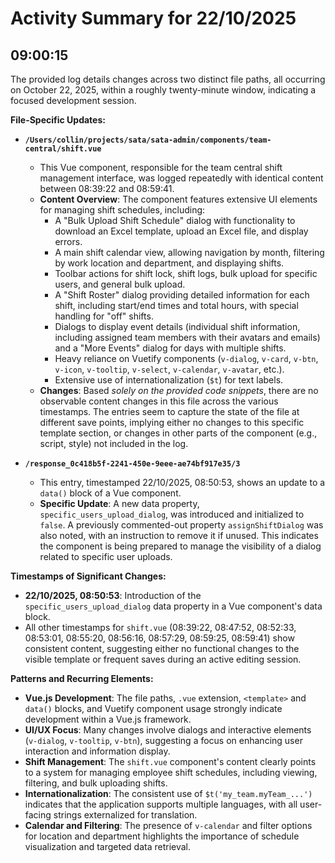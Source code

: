 # Activity Summary for 22/10/2025

## 09:00:15
The provided log details changes across two distinct file paths, all occurring on October 22, 2025, within a roughly twenty-minute window, indicating a focused development session.

**File-Specific Updates:**

*   **`/Users/collin/projects/sata/sata-admin/components/team-central/shift.vue`**
    *   This Vue component, responsible for the team central shift management interface, was logged repeatedly with identical content between 08:39:22 and 08:59:41.
    *   **Content Overview**: The component features extensive UI elements for managing shift schedules, including:
        *   A "Bulk Upload Shift Schedule" dialog with functionality to download an Excel template, upload an Excel file, and display errors.
        *   A main shift calendar view, allowing navigation by month, filtering by work location and department, and displaying shifts.
        *   Toolbar actions for shift lock, shift logs, bulk upload for specific users, and general bulk upload.
        *   A "Shift Roster" dialog providing detailed information for each shift, including start/end times and total hours, with special handling for "off" shifts.
        *   Dialogs to display event details (individual shift information, including assigned team members with their avatars and emails) and a "More Events" dialog for days with multiple shifts.
        *   Heavy reliance on Vuetify components (`v-dialog`, `v-card`, `v-btn`, `v-icon`, `v-tooltip`, `v-select`, `v-calendar`, `v-avatar`, etc.).
        *   Extensive use of internationalization (`$t`) for text labels.
    *   **Changes**: Based *solely on the provided code snippets*, there are no observable content changes in this file across the various timestamps. The entries seem to capture the state of the file at different save points, implying either no changes to this specific template section, or changes in other parts of the component (e.g., script, style) not included in the log.

*   **`/response_0c418b5f-2241-450e-9eee-ae74bf917e35/3`**
    *   This entry, timestamped 22/10/2025, 08:50:53, shows an update to a `data()` block of a Vue component.
    *   **Specific Update**: A new data property, `specific_users_upload_dialog`, was introduced and initialized to `false`. A previously commented-out property `assignShiftDialog` was also noted, with an instruction to remove it if unused. This indicates the component is being prepared to manage the visibility of a dialog related to specific user uploads.

**Timestamps of Significant Changes:**

*   **22/10/2025, 08:50:53**: Introduction of the `specific_users_upload_dialog` data property in a Vue component's data block.
*   All other timestamps for `shift.vue` (08:39:22, 08:47:52, 08:52:33, 08:53:01, 08:55:20, 08:56:16, 08:57:29, 08:59:25, 08:59:41) show consistent content, suggesting either no functional changes to the visible template or frequent saves during an active editing session.

**Patterns and Recurring Elements:**

*   **Vue.js Development**: The file paths, `.vue` extension, `<template>` and `data()` blocks, and Vuetify component usage strongly indicate development within a Vue.js framework.
*   **UI/UX Focus**: Many changes involve dialogs and interactive elements (`v-dialog`, `v-tooltip`, `v-btn`), suggesting a focus on enhancing user interaction and information display.
*   **Shift Management**: The `shift.vue` component's content clearly points to a system for managing employee shift schedules, including viewing, filtering, and bulk uploading shifts.
*   **Internationalization**: The consistent use of `$t('my_team.myTeam_...')` indicates that the application supports multiple languages, with all user-facing strings externalized for translation.
*   **Calendar and Filtering**: The presence of `v-calendar` and filter options for location and department highlights the importance of schedule visualization and targeted data retrieval.